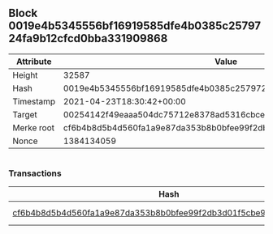 ## Block 0019e4b5345556bf16919585dfe4b0385c2579724fa9b12cfcd0bba331909868

Attribute | Value
--- | ---
Height | 32587
Hash | 0019e4b5345556bf16919585dfe4b0385c2579724fa9b12cfcd0bba331909868
Timestamp | 2021-04-23T18:30:42+00:00
Target | 00254142f49eaaa504dc75712e8378ad5316cbcead634704b3734b6271167cc4
Merke root | cf6b4b8d5b4d560fa1a9e87da353b8b0bfee99f2db3d01f5cbe9b7565cf98b16
Nonce | 1384134059

```

```

### Transactions

Hash | Amount
--- | ---
[cf6b4b8d5b4d560fa1a9e87da353b8b0bfee99f2db3d01f5cbe9b7565cf98b16](cf6b4b8d5b4d560fa1a9e87da353b8b0bfee99f2db3d01f5cbe9b7565cf98b16.md) | 10.00000000 SKEPTI 
